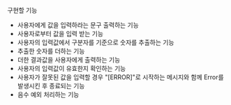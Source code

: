 구현할 기능
- 사용자에게 값을 입력하라는 문구 출력하는 기능
- 사용자로부터 값을 입력 받는 기능
- 사용자의 입력값에서 구분자를 기준으로 숫자를 추출하는 기능
- 추출한 숫자를 더하는 기능
- 더한 결과값을 사용자에게 출력하는 기능
- 사용자의 입력값이 유효한지 확인하는 기능
- 사용자가 잘못된 값을 입력할 경우 "[ERROR]"로 시작하는 메시지와 함께 Error를 발생시킨 후 종료되는 기능
- 음수 예외 처리하는 기능
